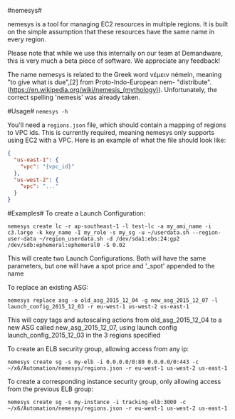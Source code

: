 #nemesys#

nemesys is a tool for managing EC2 resources in multiple regions. It is built on the simple assumption that these resources have the same name in every region.

Please note that while we use this internally on our team at Demandware, this is very much a beta piece of software. We appreciate any feedback!

The name nemesys is related to the Greek word νέμειν némein, meaning "to give what is due",[2] from Proto-Indo-European nem- "distribute". (https://en.wikipedia.org/wiki/nemesis_(mythology)). Unfortunately, the correct spelling 'nemesis' was already taken.

#Usage#
`nemesys -h`

You'll need a `regions.json` file, which should contain a mapping of regions to VPC ids. This is currently required, meaning nemesys only supports using EC2 with a VPC. Here is an example of what the file should look like:
```json
{
  "us-east-1": {
    "vpc": "{vpc_id}"
  },
  "us-west-2": {
    "vpc": "..."
  }
}
```

#Examples#
To create a Launch Configuration:
```
nemesys create lc -r ap-southeast-1 -l test-lc -a my_ami_name -i c3.large -k key_name -I my_role -s my_sg -u ~/userdata.sh --region-user-data ~/region_userdata.sh -d /dev/sda1:ebs:24:gp2 /dev/sdb:ephemeral:ephemeral0 -S 0.02
```
This will create two Launch Configurations. Both will have the same parameters, but one will have a spot price and '\_spot' appended to the name

To replace an existing ASG:
```
nemesys replace asg -o old_asg_2015_12_04 -g new_asg_2015_12_07 -l launch_config_2015_12_03 -r eu-west-1 us-west-2 us-east-1
```
This will copy tags and autoscaling actions from old_asg_2015_12_04 to a new ASG called new_asg_2015_12_07, using launch config launch_config_2015_12_03 in the 3 regions specified

To create an ELB security group, allowing access from any ip:
```
nemesys create sg -s my-elb -i 0.0.0.0/0:80 0.0.0.0/0:443 -c ~/x6/Automation/nemesys/regions.json -r eu-west-1 us-west-2 us-east-1
```

To create a corresponding instance security group, only allowing access from the previous ELB group:
```
nemesys create sg -s my-instance -i tracking-elb:3000 -c ~/x6/Automation/nemesys/regions.json -r eu-west-1 us-west-2 us-east-1
```
